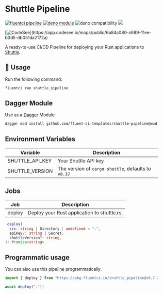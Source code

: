 # Shuttle Pipeline

[![fluentci pipeline](https://img.shields.io/badge/dynamic/json?label=pkg.fluentci.io&labelColor=%23000&color=%23460cf1&url=https%3A%2F%2Fapi.fluentci.io%2Fv1%2Fpipeline%2Fshuttle_pipeline&query=%24.version)](https://pkg.fluentci.io/shuttle_pipeline)
[![deno module](https://shield.deno.dev/x/shuttle_pipeline)](https://deno.land/x/shuttle_pipeline)
![deno compatibility](https://shield.deno.dev/deno/^1.37)
[![](https://img.shields.io/codecov/c/gh/fluent-ci-templates/shuttle-pipeline)](https://codecov.io/gh/fluent-ci-templates/shuttle-pipeline)


[![CodeSee](https://codesee-docs.s3.amazonaws.com/badge.svg?)](https://app.codesee.io/maps/public/6a84a080-c689-11ee-b3d5-db051da2172a)


A ready-to-use CI/CD Pipeline for deploying your Rust applications to [Shuttle](https://shuttle.rs/).

## 🚀 Usage

Run the following command:

```bash
fluentci run shuttle_pipeline
```

## Dagger Module

Use as a [Dagger](https://dagger.io) Module:
```bash
dagger mod install github.com/fluent-ci-templates/shuttle-pipeline@mod
```

## Environment Variables

| Variable        | Description                      |
|-----------------|----------------------------------|
| SHUTTLE_API_KEY | Your Shuttle API key             |
| SHUTTLE_VERSION | The version of `cargo shuttle`, defaults to `v0.37` |

## Jobs

| Job     | Description                                 |
|---------|---------------------------------------------|
| deploy  | Deploy your Rust application to shuttle.rs. |

```typescript
 deploy(
  src: string | Directory | undefined = ".",
  apiKey?: string | Secret,
  shuttleVersion?: string,
): Promise<string>
```

## Programmatic usage

You can also use this pipeline programmatically:

```typescript
import { deploy } from "https://pkg.fluentci.io/shuttle_pipeline@v0.7.3/mod.ts";

await deploy(".");
```